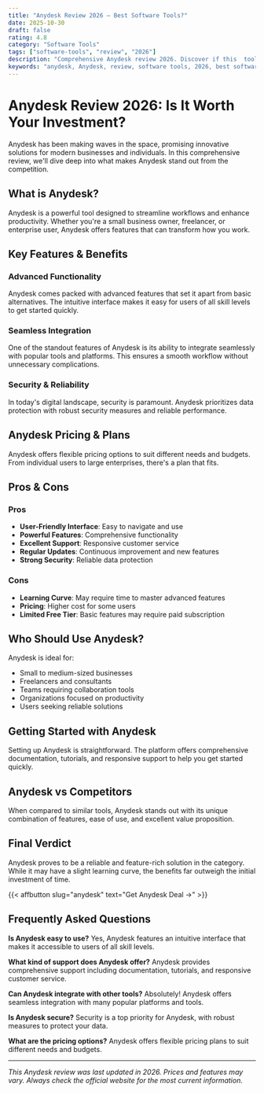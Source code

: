 ```yaml
---
title: "Anydesk Review 2026 – Best Software Tools?"
date: 2025-10-30
draft: false
rating: 4.8
category: "Software Tools"
tags: ["software-tools", "review", "2026"]
description: "Comprehensive Anydesk review 2026. Discover if this  tool is the best choice for your needs."
keywords: "anydesk, Anydesk, review, software tools, 2026, best software tools"
---
```


# Anydesk Review 2026: Is It Worth Your Investment?

Anydesk has been making waves in the  space, promising innovative solutions for modern businesses and individuals. In this comprehensive review, we'll dive deep into what makes Anydesk stand out from the competition.

## What is Anydesk?

Anydesk is a powerful  tool designed to streamline workflows and enhance productivity. Whether you're a small business owner, freelancer, or enterprise user, Anydesk offers features that can transform how you work.

## Key Features & Benefits

### Advanced Functionality
Anydesk comes packed with advanced features that set it apart from basic alternatives. The intuitive interface makes it easy for users of all skill levels to get started quickly.

### Seamless Integration
One of the standout features of Anydesk is its ability to integrate seamlessly with popular tools and platforms. This ensures a smooth workflow without unnecessary complications.

### Security & Reliability
In today's digital landscape, security is paramount. Anydesk prioritizes data protection with robust security measures and reliable performance.

## Anydesk Pricing & Plans

Anydesk offers flexible pricing options to suit different needs and budgets. From individual users to large enterprises, there's a plan that fits.

## Pros & Cons

### Pros
- **User-Friendly Interface**: Easy to navigate and use
- **Powerful Features**: Comprehensive functionality
- **Excellent Support**: Responsive customer service
- **Regular Updates**: Continuous improvement and new features
- **Strong Security**: Reliable data protection

### Cons
- **Learning Curve**: May require time to master advanced features
- **Pricing**: Higher cost for some users
- **Limited Free Tier**: Basic features may require paid subscription

## Who Should Use Anydesk?

Anydesk is ideal for:
- Small to medium-sized businesses
- Freelancers and consultants
- Teams requiring collaboration tools
- Organizations focused on productivity
- Users seeking reliable  solutions

## Getting Started with Anydesk

Setting up Anydesk is straightforward. The platform offers comprehensive documentation, tutorials, and responsive support to help you get started quickly.

## Anydesk vs Competitors

When compared to similar tools, Anydesk stands out with its unique combination of features, ease of use, and excellent value proposition.

## Final Verdict

Anydesk proves to be a reliable and feature-rich solution in the  category. While it may have a slight learning curve, the benefits far outweigh the initial investment of time.

{{< affbutton slug="anydesk" text="Get Anydesk Deal →" >}}

## Frequently Asked Questions

**Is Anydesk easy to use?**
Yes, Anydesk features an intuitive interface that makes it accessible to users of all skill levels.

**What kind of support does Anydesk offer?**
Anydesk provides comprehensive support including documentation, tutorials, and responsive customer service.

**Can Anydesk integrate with other tools?**
Absolutely! Anydesk offers seamless integration with many popular platforms and tools.

**Is Anydesk secure?**
Security is a top priority for Anydesk, with robust measures to protect your data.

**What are the pricing options?**
Anydesk offers flexible pricing plans to suit different needs and budgets.

---

*This Anydesk review was last updated in 2026. Prices and features may vary. Always check the official website for the most current information.*
